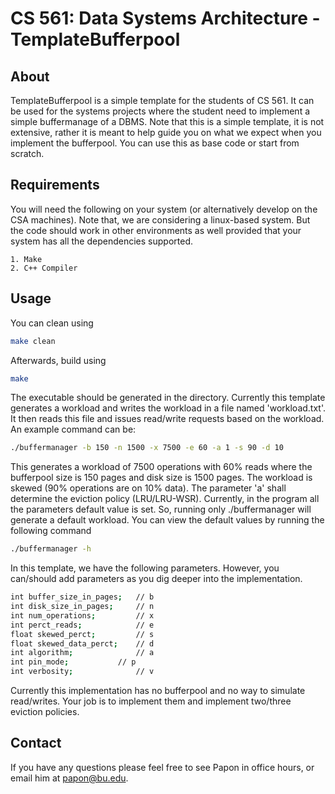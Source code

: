 # CS 561: Data Systems Architecture - TemplateBufferpool


## About

TemplateBufferpool is a simple template for the students of CS 561. It can be used for the systems projects where the student need
to implement a simple buffermanage of a DBMS. Note that this is a simple template, it is
not extensive, rather it is meant to help guide you on what we expect when
you implement the bufferpool. You can use this as base code or start from scratch.


## Requirements

You will need the following on your system (or alternatively develop on the
CSA machines). Note that, we are considering a linux-based system. But the code should work in other 
environments as well provided that your system has all the dependencies supported.

    1. Make
    2. C++ Compiler


## Usage

You can clean using


```bash
make clean
```

Afterwards, build using


```bash
make
```

The executable should be generated in the directory. Currently this template generates a workload and writes the workload
in a file named 'workload.txt'. It then reads this file and issues read/write requests based on the workload. An example command can be: 

```bash
./buffermanager -b 150 -n 1500 -x 7500 -e 60 -a 1 -s 90 -d 10
```

This generates a workload of 7500 operations with 60% reads where the bufferpool size is 150 pages and disk size is 1500 pages. 
The workload is skewed (90% operations are on 10% data). The parameter 'a' shall determine the eviction policy (LRU/LRU-WSR).
Currently, in the program all the parameters default value is set. So, running only ./buffermanager will generate a default workload.
You can view the default values by running the following command

```bash
./buffermanager -h
```
In this template, we have the following parameters. However, you can/should add parameters as you dig deeper into the implementation.
```bash
int buffer_size_in_pages;	// b
int disk_size_in_pages;   	// n
int num_operations;    		// x
int perct_reads;       		// e
float skewed_perct;      	// s
float skewed_data_perct; 	// d
int algorithm;         		// a
int pin_mode;   		// p
int verbosity;         		// v
```

Currently this implementation has no bufferpool and no way to simulate read/writes. 
Your job is to implement them and implement two/three eviction policies.


## Contact

If you have any questions please feel free to see Papon in office hours, or
email him at papon@bu.edu.
